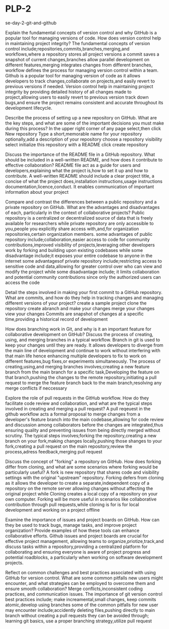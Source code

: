# PLP-2
  se-day-2-git-and-github
  
Explain the fundamental concepts of version control and why GitHub is a popular tool for managing versions of code. How does version control help in maintaining project integrity?
The fundamental concepts of version control include;repositories,commits,branches,merging,and workflows,where a repository stores all project versions
a commit saves a snapshot of current changes,branches allow parallel development on different features,merging integrates changes from different branches,
workflow defines the process for managing version control within a team.
Github is a popular tool for managing version of code as it allows developers to track changes,collaborate on projects,and easily revert to previous versions 
if needed.
Version control help in maintaining project integrity by providing detailed history of all changes made to project,allowing users to easily revert to previous version
track down bugs,and ensure the project remains consistent and accurate throughout its development lifecycle.

Describe the process of setting up a new repository on GitHub. What are the key steps, and what are some of the important decisions you must make during this process?
In the upper right corner of any page select,then click New repository
Type a short,memorable name for your repository
optionally,add a description of your repository
choose a repository visibility
select initialize this repository with a README
click create repository

Discuss the importance of the README file in a GitHub repository. What should be included in a well-written README, and how does it contribute to effective collaboration?
README file act as a guide for users and developers,explaining what the project is,how to set it up and how to contribute.
A well-written README should include a clear project title, a concise of what the project does,installation instructions,usage instructions documentation,licence,conduct.
It enables communication of important information about your project

Compare and contrast the differences between a public repository and a private repository on GitHub. What are the advantages and disadvantages of each, particularly in the context of collaborative projects?
Public repository is a centralized or decentralized source of data that is freely available for researchers while private repository are only accessible to you,people you explicitly share access with,and,for organization repositories,certain organization members.
some advantages of public repository include;collaboration,easier access to code for community contributions,improved visibility of projects,leveraging other developers work by forking and building upon existing codebases while some disadvantage include;it exposes your entire codebase to anyone in the internet
some advantagesof private repository include;restricting access to sensitive code and data,allowing for greater control over who can view and modify the project while some disadvantage include; it limits collaboration and potential community contributions since only the authorized users can access the code

Detail the steps involved in making your first commit to a GitHub repository. What are commits, and how do they help in tracking changes and managing different versions of your project?
create a sample project
clone the repository
create abranch and make your changes
merge your changes
view your changes 
Commits are snapshot of changes at a specific time,providing a historical record of development

How does branching work in Git, and why is it an important feature for collaborative development on GitHub? Discuss the process of creating, using, and merging branches in a typical workflow.
Branch in git is used to keep your changes until they are ready.
It allows developers to diverge from the main line of development and continue to work without interfering with that main life hence enhancing multiple developers to fix to work on different features,bug fixes,or experiments simultaneously.
The process of creating,using,and merging branches involves;creating a new feature branch from the main branch for a specific task,Developing the feature on that branch,pushing the changes to the remote repository,initiating a pull request to merge the feature branch back to the main branch,resolving any merge conflicts if neccessary

Explore the role of pull requests in the GitHub workflow. How do they facilitate code review and collaboration, and what are the typical steps involved in creating and merging a pull request?
A pull reqeuest in the github workflow acts a formal proposal to merge changes from a developer's feature branch into the main codebase,allowing for code review and discussion among collaborators before the changes are integrated,thus ensuring quality and preventing issues from being directly merged without scrutiny.
The typical steps involves;forking the repository,creating a new branch on your fork,making changes locally,pushing those shanges to your fork,creating a pull request on the main repository,review the process,adress feedback,merging pull request

Discuss the concept of "forking" a repository on GitHub. How does forking differ from cloning, and what are some scenarios where forking would be particularly useful?
A fork is new repository that shares code and visibility settings with the original "upstream" repository.
Forking defers from cloning as it allows the developer to create a separate,independent copy of a repository on the remote server allowing changes without affecting the original project while Cloning creates a local copy of a repository on your own computer.
Forking will be more useful in scenarios like collaborative contribution through pull requests,while cloning is for  is for local development and working on a project offline

Examine the importance of issues and project boards on GitHub. How can they be used to track bugs, manage tasks, and improve project organization? Provide examples of how these tools can enhance collaborative efforts.
Github issues and project boards are crucial for effective project management, allowing teams to organize,priotize,track,and discuss tasks within a repository,providing a centralized platform for collaborating and ensuring everyone  is aware of project progress and potential roadblocks, a particularly when working on software development projects.

Reflect on common challenges and best practices associated with using GitHub for version control. What are some common pitfalls new users might encounter, and what strategies can be employed to overcome them and ensure smooth collaboration?
Merge conflicts,inconsistent coding practices, and communication issues.
The importance of git version control best practices include; make increamental,small changes, keep commits atomic,develop using branches
some of the common pitfalls for new user may encounter include;accidently deleting files,pushing directly to main branch without creating a pull requests
they can be avoided through; learning git basics, use a proper branching strategy,utilize pull request



